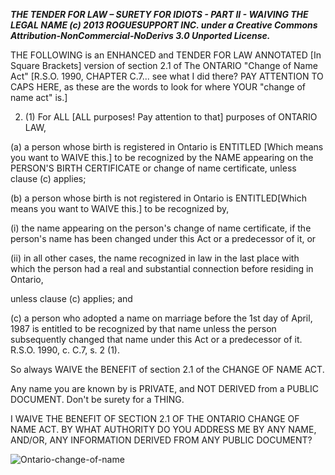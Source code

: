 **_THE TENDER FOR LAW – SURETY FOR IDIOTS - PART II - WAIVING THE LEGAL NAME (c) 2013 ROGUESUPPORT INC. under a Creative Commons Attribution-NonCommercial-NoDerivs 3.0 Unported License._**

THE FOLLOWING is an ENHANCED and TENDER FOR LAW ANNOTATED [In Square Brackets] version of section 2.1 of The ONTARIO "Change of Name Act" [R.S.O. 1990, CHAPTER C.7... see what I did there? PAY ATTENTION TO CAPS HERE, as these are the words to look for where YOUR "change of name act" is.]

2. (1) For ALL [ALL purposes! Pay attention to that] purposes of ONTARIO LAW,

(a) a person whose birth is registered in Ontario is ENTITLED [Which means you want to WAIVE this.] to be recognized by the NAME appearing on the PERSON'S BIRTH CERTIFICATE or change of name certificate, unless clause (c) applies;

(b) a person whose birth is not registered in Ontario is ENTITLED[Which means you want to WAIVE this.] to be recognized by,

(i) the name appearing on the person's change of name certificate, if the person's name has been changed under this Act or a predecessor of it, or

(ii) in all other cases, the name recognized in law in the last place with which the person had a real and substantial connection before residing in Ontario,

unless clause (c) applies; and

(c) a person who adopted a name on marriage before the 1st day of April, 1987 is entitled to be recognized by that name unless the person subsequently changed that name under this Act or a predecessor of it. R.S.O. 1990, c. C.7, s. 2 (1).

So always WAIVE the BENEFIT of section 2.1 of the CHANGE OF NAME ACT.

Any name you are known by is PRIVATE, and NOT DERIVED from a PUBLIC DOCUMENT. Don't be surety for a THING.

I WAIVE THE BENEFIT OF SECTION 2.1 OF THE ONTARIO CHANGE OF NAME ACT. BY WHAT AUTHORITY DO YOU ADDRESS ME BY ANY NAME, AND/OR, ANY INFORMATION DERIVED FROM ANY PUBLIC DOCUMENT?

![Ontario-change-of-name](http://kentbarrett.com/wp-content/uploads/2015/01/Ontario-change-of-name.png)
